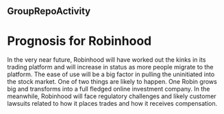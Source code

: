 ## GroupRepoActivity
# Prognosis for Robinhood
In the very near future, Robinhood will have worked out the kinks in its trading platform and will increase in status as more people migrate to the platform. The ease of use will be a big factor in pulling the uninitiated into the stock market. One of two things are likely to happen. One Robin grows big and transforms into a full fledged online investment company. In the meanwhile, Robinhood will face regulatory challenges and likely customer lawsuits related to how it places trades and how it receives compensation.